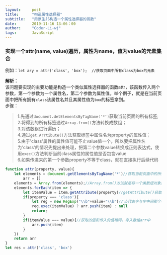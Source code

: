 ```yaml
---
layout:     post
title:      "构造属性选择器"
subtitle:   "用原生JS构造一个属性选择器的函数"
date:       2019-11-16 13:06：00
author:     "Coder-Li-wj"
tags:       JavaScript
---  
```


### 实现一个attr(name, value)遍历，属性为name，值为value的元素集合  

例如：`let ary = attr('class', 'box');  //获取页面中所有class为box的元素`  

**解析：**  
该问题要实现的主要功能是构造一个类似属性选择器的函数attr，该函数传入两个参数，第一个参数为一个属性名，第二个参数为属性值。举个例子，就是在当前页面中把所有拥有`class`该属性名并且其属性值为`box`的标签拿到。  
步骤：
>1.先通过`document.detElementsByTagName('*')`获取当前页面的所有标签;  
>2.将得到的所有标签通过`Array.from()`方法转换成数组；  
>3.对该数组进行遍历；  
>4.通过`get.Arrtibute()`方法获取标签中属性名为property的属性值；  
>5.由于'class'属性的属性值可能不止value值一个，所以要把属性名为'class'的情况先提出来处理，把第二个参数value转换成正则表达式，使用`exec()`方法判断当前class属性的属性值是否包含value  
>6.如果传进来的第一个参数property不等于class，就在直接执行后续代码  

```javascript
function attr(property, value){
    let elements = document.getElementsByTagName('*')//获取当前页面中的所有标签
        arr = []
    elements = Array.from(elements);//Array.from()方法就是将一个类数组对象或者可遍历对象转换成一个真正的数组。
    elements.forEach(item => {
        let itemValue = item.getAttribute(property)//getAttribute()获取指定属性名的值
        if(property === 'class'){
            let reg = new RegExp("\\b"+value+"\\b")//\b代表字与字中间那个看不见的东西,/bdo/b表示do的前后都必须是空格
            reg.exec(itemValue) ? arr.push(item) : null
            return;
        }
        if(itemValue === value){//获取的值和传入的值相同，存入数组arr中
            arr.push(item)
        }
    })
    return arr
}
let res = attr('class', 'box')
```